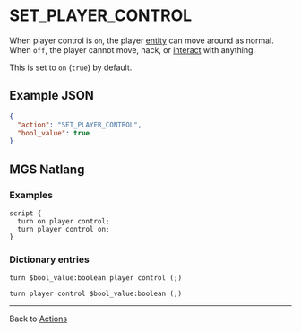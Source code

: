 # SET_PLAYER_CONTROL

When player control is `on`, the player [entity](../entities) can move around as normal. When `off`, the player cannot move, hack, or [interact](../scripts/on_interact) with anything.

This is set to `on` (`true`) by default.

## Example JSON

```json
{
  "action": "SET_PLAYER_CONTROL",
  "bool_value": true
}
```

## MGS Natlang

### Examples

```mgs
script {
  turn on player control;
  turn player control on;
}
```

### Dictionary entries

```
turn $bool_value:boolean player control (;)

turn player control $bool_value:boolean (;)
```

---

Back to [Actions](../actions)
